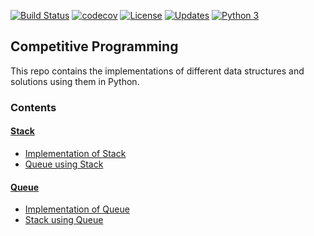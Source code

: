 [![Build Status](https://travis-ci.org/riyasyash/CompetitiveProgramming.svg?branch=master)](https://travis-ci.org/riyasyash/CompetitiveProgramming)
[![codecov](https://codecov.io/gh/riyasyash/CompetitiveProgramming/branch/master/graph/badge.svg)](https://codecov.io/gh/riyasyash/CompetitiveProgramming)
[![License](https://img.shields.io/badge/License-Apache%202.0-blue.svg)](https://opensource.org/licenses/Apache-2.0)
[![Updates](https://pyup.io/repos/github/riyasyash/CompetitiveProgramming/shield.svg)](https://pyup.io/repos/github/riyasyash/CompetitiveProgramming/)
[![Python 3](https://pyup.io/repos/github/riyasyash/CompetitiveProgramming/python-3-shield.svg)](https://pyup.io/repos/github/riyasyash/CompetitiveProgramming/)

## Competitive Programming
This repo contains the implementations of different data structures and solutions using them in Python.

### Contents

#### [Stack](Stack)
* [Implementation of Stack](Stack/Stack.py)
* [Queue using Stack](Stack/Queue_with_stack.py)

#### [Queue](Queue)
* [Implementation of Queue](Queue/Queue.py)
* [Stack using Queue](Queue/stack_with_queue.py)
